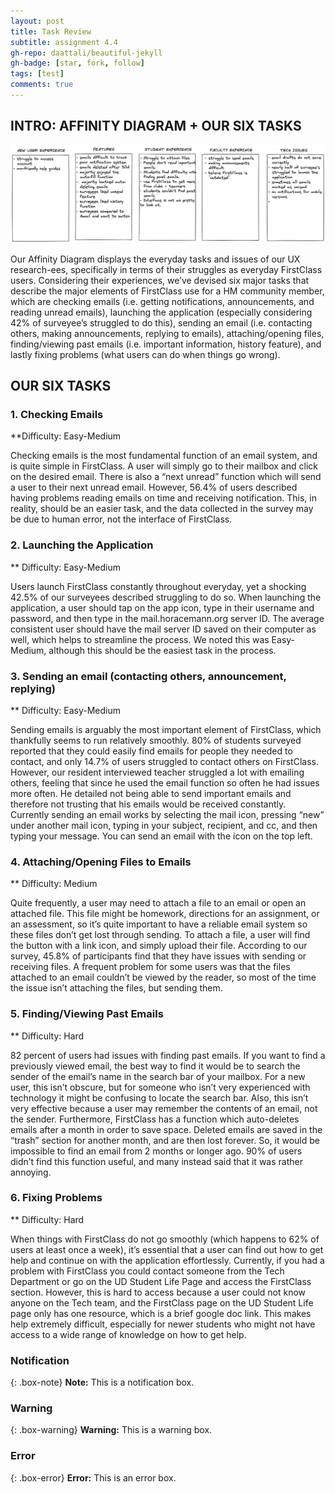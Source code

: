 ```yaml
---
layout: post
title: Task Review
subtitle: assignment 4.4
gh-repo: daattali/beautiful-jekyll
gh-badge: [star, fork, follow]
tags: [test]
comments: true
---
```


## INTRO: AFFINITY DIAGRAM + OUR SIX TASKS

![crepe](/assets/img/affinitydiagram.png)

Our Affinity Diagram displays the everyday tasks and issues of our UX research-ees, specifically in terms of their struggles as everyday FirstClass users. Considering their experiences, we’ve devised six major tasks that describe the major elements of FirstClass use for a HM community member, which are checking emails (i.e. getting notifications, announcements, and reading unread emails), launching the application (especially considering 42% of surveyee’s struggled to do this), sending an email (i.e. contacting others, making announcements, replying to emails), attaching/opening files, finding/viewing past emails (i.e. important information, history feature), and lastly fixing problems (what users can do when things go wrong).

## OUR SIX TASKS 

### 1. Checking Emails
**Difficulty: Easy-Medium

Checking emails is the most fundamental function of an email system, and is quite simple in FirstClass. A user will simply go to their mailbox and click on the desired email. There is also a “next unread” function which will send a user to their next unread email. However, 56.4% of users described having problems reading emails on time and receiving notification. This, in reality, should be an easier task, and the data collected in the survey may be due to human error, not the interface of FirstClass.


### 2. Launching the Application
** Difficulty: Easy-Medium

Users launch FirstClass constantly throughout everyday, yet a shocking 42.5% of our surveyees described struggling to do so. When launching the application, a user should tap on the app icon, type in their username and password, and then type in the mail.horacemann.org server ID. The average consistent user should have the mail server ID saved on their computer as well, which helps to streamline the process. We noted this was Easy-Medium, although this should be the easiest task in the process.


### 3. Sending an email (contacting others, announcement, replying)
** Difficulty: Easy-Medium

Sending emails is arguably the most important element of FirstClass, which thankfully seems to run relatively smoothly. 80% of students surveyed reported that they could easily find emails for people they needed to contact, and only 14.7% of users struggled to contact others on FirstClass. However, our resident interviewed teacher struggled a lot with emailing others, feeling that since he used the email function so often he had issues more often. He detailed not being able to send important emails and therefore not trusting that his emails would be received constantly. Currently sending an email works by selecting the mail icon, pressing “new” under another mail icon, typing in your subject, recipient, and cc, and then typing your message. You can send an email with the icon on the top left. 

	
### 4. Attaching/Opening Files to Emails
** Difficulty: Medium

Quite frequently, a user may need to attach a file to an email or open an attached file. This file might be homework, directions for an assignment, or an assessment, so it’s quite important to have a reliable email system so these files don’t get lost through sending. To attach a file, a user will find the button with a link icon, and simply upload their file. According to our survey, 45.8% of participants find that they have issues with sending or receiving files. A frequent problem for some users was that the files attached to an email couldn’t be viewed by the reader, so most of the time the issue isn’t attaching the files, but sending them.


### 5. Finding/Viewing Past Emails
** Difficulty: Hard

82 percent of users had issues with finding past emails. If you want to find a previously viewed email, the best way to find it would be to search the sender of the email’s name in the search bar of your mailbox. For a new user, this isn’t obscure, but for someone who isn’t very experienced with technology it might be confusing to locate the search bar. Also, this isn’t very effective because a user may remember the contents of an email, not the sender. Furthermore, FirstClass has a function which auto-deletes emails after a month in order to save space. Deleted emails are saved in the “trash” section for another month, and are then lost forever. So, it would be impossible to find an email from 2 months or longer ago. 90% of users didn’t find this function useful, and many instead said that it was rather annoying.


### 6. Fixing Problems 
** Difficulty: Hard

When things with FirstClass do not go smoothly (which happens to 62% of users at least once a week), it’s essential that a user can find out how to get help and continue on with the application effortlessly. Currently, if you had a problem with FirstClass you could contact someone from the Tech Department or go on the UD Student Life Page and access the FirstClass section. However, this is hard to access because a user could not know anyone on the Tech team, and the FirstClass page on the UD Student Life page only has one resource, which is a brief google doc link. This makes help extremely difficult, especially for newer students who might not have access to a wide range of knowledge on how to get help.


### Notification

{: .box-note}
**Note:** This is a notification box.

### Warning

{: .box-warning}
**Warning:** This is a warning box.

### Error

{: .box-error}
**Error:** This is an error box.
